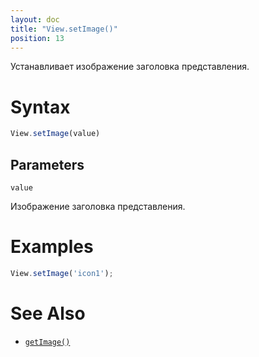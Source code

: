 ```yaml
---
layout: doc
title: "View.setImage()"
position: 13
---
```


Устанавливает изображение заголовка представления.

# Syntax

```js
View.setImage(value)
```

## Parameters

`value`

Изображение заголовка представления.

# Examples

```js
View.setImage('icon1');
```

# See Also

* [`getImage()`](../View.getImage/)
